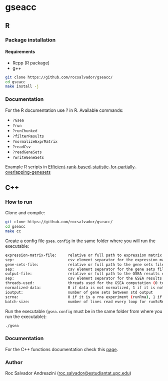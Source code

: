 # gseacc

## R 

### Package installation

#### Requirements

- Rcpp (R package)
- g++

```bash
git clone https://github.com/rocsalvador/gseacc/
cd gseacc
make install -j
```

### Documentation

For the R documentation use ? in R. Available commands:

- ```?Gsea```
- ```?run```
- ```?runChunked```
- ```?filterResults```
- ```?normalizeExprMatrix```
- ```?readCsv```
- ```?readGeneSets```
- ```?writeGeneSets```

Example R scripts in [Efficient-rank-based-statistic-for-partially-overlapping-genesets](https://github.com/rocsalvador/Efficient-rank-based-statistic-for-partially-overlapping-genesets)

## C++

### How to run

Clone and compile:

```bash
git clone https://github.com/rocsalvador/gseacc/
cd gseacc
make cc
```
Create a config file `gsea.config` in the same folder where you will run the executable:

```bash
expression-matrix-file:     relative or full path to expression matrix csv file
sep:                        csv element separator for the expression matrix csv (t for tabular)
gene-sets-file:             relative or full path to the gene sets file
sep:                        csv element separator for the gene sets file (t for tabular)
output-file:                relative or full path to the GSEA results csv
sep:                        csv element separator for the GSEA results csv (t for tabular)
threads-used:               threads used for the GSEA computation (0 to use all available threads)
normalized-data:            0 if data is not normalized, 1 if it is not
ioutput:                    number of gene sets between std output
scrna:                      0 if it is a rna experiment (runRna), 1 if it is a sc-rna experiment (runScRna)
batch-size:                 number of lines read every loop for runScRna function 
```

Run the executable (`gsea.config` must be in the same folder from where you run the executable):

```bash
./gsea
```

### Documentation

For the C++ functions documentation check this [page](https://rocsalvador.github.io/).

### Author

Roc Salvador Andreazini (roc.salvador@estudiantat.upc.edu) 

